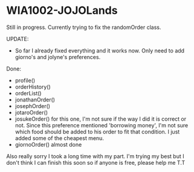 # WIA1002-JOJOLands

Still in progress. Currently trying to fix the randomOrder class.

UPDATE:

- So far I already fixed everything and it works now. Only need to add giorno's and jolyne's preferences.

Done:
- profile()
- orderHistory()
- orderList()
- jonathanOrder()
- josephOrder()
- jotaroOrder()
- josukeOrder() for this one, I'm not sure if the way I did it is correct or not. Since this preference mentioned 'borrowing money', I'm not sure which food should be added to his order to fit that condition. I just added some of the cheapest menu.
- giornoOrder() almost done

Also really sorry I took a long time with my part. I'm trying my best but I don't think I can finish this soon so if anyone is free, please help me T.T
